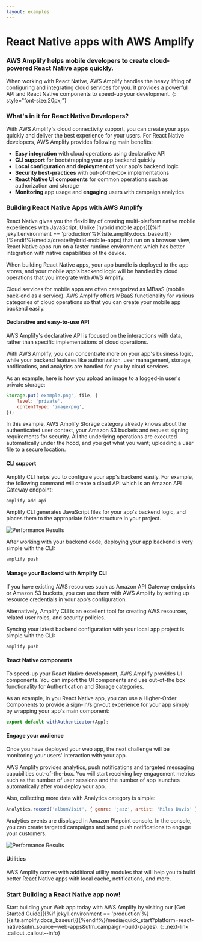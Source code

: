 ```yaml
---
layout: examples
---
```


# React Native apps with AWS Amplify

### AWS Amplify helps mobile developers to create cloud-powered React Native apps quickly.

When working with React Native, AWS Amplify handles the heavy lifting of configuring and integrating cloud services for you. It provides a powerful API and React Native components to speed-up your development.
{: style="font-size:20px;"}

### What's in it for React Native Developers?

With AWS Amplify's cloud connectivity support, you can create your apps quickly and deliver the best experience for your users. For React Native developers, AWS Amplify provides following main benefits:

- **Easy integration** with cloud operations using declarative API
- **CLI support** for bootstrapping your app backend quickly
- **Local configuration and deployment** of your app's backend logic
- **Security best-practices** with out-of-the-box implementations
- **React Native UI components** for common operations such as authorization and storage
- **Monitoring** app usage and **engaging** users with campaign analytics

### Building React Native Apps with AWS Amplify

React Native gives you the flexibility of creating multi-platform native mobile experiences with JavaScript. Unlike [hybrid mobile apps]({%if jekyll.environment == 'production'%}{{site.amplify.docs_baseurl}}{%endif%}/media/create/hybrid-mobile-apps) that run on a browser view, React Native apps run on a faster runtime environment which has better integration with native capabilities of the device.

When building React Native apps, your app bundle is deployed to the app stores, and your mobile app's backend logic will be handled by cloud operations that you integrate with AWS Amplify.

Cloud services for mobile apps are often categorized as MBaaS (mobile back-end as a service). AWS Amplify offers MBaaS functionality for various categories of cloud operations so that you can create your mobile app backend easily.

#### Declarative and easy-to-use API

AWS Amplify's declarative API is focused on the interactions with data, rather than specific implementations of cloud operations.

With AWS Amplify, you can concentrate more on your app's business logic, while your backend features like authorization, user management, storage, notifications, and analytics are handled for you by cloud services.

As an example, here is how you upload an image to a logged-in user's private storage:

```js
Storage.put('example.png', file, {
	level: 'private',
	contentType: 'image/png',
});
```

In this example, AWS Amplify Storage category already knows about the authenticated user context, your Amazon S3 buckets and request signing requirements for security. All the underlying operations are executed automatically under the hood, and you get what you want; uploading a user file to a secure location.

#### CLI support

Amplify CLI helps you to configure your app's backend easily. For example, the following command will create a cloud API which is an Amazon API Gateway endpoint:

```bash
amplify add api
```

Amplify CLI generates JavaScript files for your app's backend logic, and places them to the appropriate folder structure in your project.

![Performance Results](../images/backend_cloud_api.png?raw=true 'Performance Results')

After working with your backend code, deploying your app backend is very simple with the CLI:

```bash
amplify push
```

#### Manage your Backend with Amplify CLI

If you have existing AWS resources such as Amazon API Gateway endpoints or Amazon S3 buckets, you can use them with AWS Amplify by setting up resource credentials in your app's configuration.

Alternatively, Amplify CLI is an excellent tool for creating AWS resources, related user roles, and security policies.

Syncing your latest backend configuration with your local app project is simple with the CLI:

```bash
amplify push
```

#### React Native components

To speed-up your React Native development, AWS Amplify provides UI components. You can import the UI components and use out-of-the box functionality for Authentication and Storage categories.

As an example, in you React Native app, you can use a Higher-Order Components to provide a sign-in/sign-out experience for your app simply by wrapping your app's main component:

```js
export default withAuthenticator(App);
```

#### Engage your audience

Once you have deployed your web app, the next challenge will be monitoring your users' interaction with your app.

AWS Amplify provides analytics, push notifications and targeted messaging capabilities out-of-the-box. You will start receiving key engagement metrics such as the number of user sessions and the number of app launches automatically after you deploy your app.

Also, collecting more data with Analytics category is simple:

```js
Analytics.record('albumVisit', { genre: 'jazz', artist: 'Miles Davis' });
```

Analytics events are displayed in Amazon Pinpoint console. In the console, you can create targeted campaigns and send push notifications to engage your customers.

![Performance Results](../images/pinpoint_analytics.png?raw=true 'Performance Results')

#### Utilities

AWS Amplify comes with additional utility modules that will help you to build better React Native apps with local cache, notifications, and more.

### Start Building a React Native app now!

Start building your Web app today with AWS Amplify by visiting our [Get Started Guide]({%if jekyll.environment == 'production'%}{{site.amplify.docs_baseurl}}{%endif%}/media/quick_start?platform=react-native&utm_source=web-apps&utm_campaign=build-pages).
{: .next-link .callout .callout--info}

